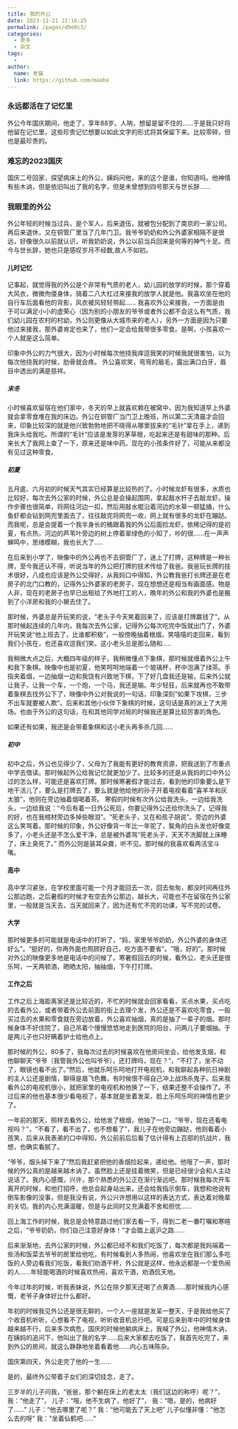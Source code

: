 ```yaml
---
title: 我的外公
date: 2023-11-21 22:16:25
permalink: /pages/d9e0c3/
categories:
  - 更多
  - 杂文
tags:
  - 
author: 
  name: 老猫
  link: https://github.com/maoba
---
```

### 永远都活在了记忆里
外公今年国庆期间，他走了，享年88岁。人呐，想留是留不住的......于是我只好将他留在记忆里，这些珍贵记忆想要以如此文字的形式将其保留下来。比较零碎，但也是最珍贵的。

### 难忘的2023国庆
国庆二号回家，探望病床上的外公，姨妈问他，来的这个是谁，你知道吗。他神情有些木讷，但是依旧叫出了我的名字，但是未曾想到四号那天与世长辞......

<!-- more -->

### 我眼里的外公
外公年轻的时候当过兵，是个军人，后来退伍，就被包分配到了南京的一家公司。再后来退休，又在铜管厂里当了几年门卫。我爷爷奶奶和外公外婆家相隔不是很远，好像很久以前就认识，听我奶奶说，外公以前当兵回来是何等的神气十足。而今与世长辞，她也只是感叹岁月不经数,故人不如初。

#### 儿时记忆
记事起，就觉得我的外公是个非常有气质的老人，幼儿园的放学的时候，那个穿着大风衣，微微佝偻身体，骑着二八大杠过来接我的放学人就是他。我喜欢坐在他的自行车后面看他的背影，风衣被风轻轻带起......
我喜欢外公来接我，一方面是由于可以满足小小的虚荣心（因为别的小朋友的爷爷或者外公都不会这么有气质，我们幼儿园在农村的村幼，外公则更像从大城市来的老人），另外一方面是因为只要他过来接我，那外婆肯定也来了，他们一定会给我带很多零食。是啊，小孩喜欢一个人就是这么简单。

印象中外公的力气很大，因为小时候每次他挠我痒逗我笑的时候我就很害怕，以为每次他挠我的时候，肋骨就会疼。
外公喜欢笑，弯弯的眉毛，露出满口白牙，眉目中透出的满是慈祥。

##### 末冬
小时候喜欢留宿在他们家中，冬天的早上就喜欢赖在被窝中，因为我知道早上外婆就会拿零食堆在我的床边。外公在铜管厂当门卫上晚班，所以第二天清晨才会回来，印象比较深的就是他兴致勃勃地把不晓得从哪里拔来的“毛针”拿在手上，递到我床头给我吃。所谓的“毛针”应该是发芽的茅草根，吃起来还是有甜味的那种。后来长大了我网上查了一下，原来还是味中药。现在的小孩条件好了，可能从来都没有见过这种零食。


##### 初夏
五月底、六月初的时候天气其实已经算是比较热的了。小时候龙虾有很多，水质也比较好，每次去外公家的时候，外公总是会操起围网，拿起敲水杆子去敲龙虾。操作步骤也很简单，将网往河边一扣，然后用敲水棍沿着河边的水草一顿猛捅，什么鱼虾都会钻到网兜里面去了，往往敲完将网兜一收，网上就有很多的龙虾在蹦跶。
而我呢，总是会提着一个我半身长的桶跟着我的外公后面捡龙虾。依稀记得的是初夏，有点热，河边的芦苇叶旁边的树上停着翠绿色的小知了，吵的很......在一声声蝉鸣中，思绪模糊，我也长大了.....

在后来到小学了，映像中的外公再也不去铜管厂了，迷上了打牌，这种牌是一种长牌，至今我还认不得，听说当年的外公把打牌的技术传给了我爸。我爸玩长牌的技术很好，八成也应该是外公交得好，从我妈口中得知，外公教我爸打长牌还是在老房子的北门口教的，记得外公外婆家的老房子，现在想想还是相当有画面感。物是人非，现在的老房子也早已出租给了外地打工的人，晚年的外公和我的外婆也是搬到了小洋房和我的小舅去住了。

那时候，外婆总是开玩笑的说，“老头子今天笑着回来了，应该是打牌赢钱了”。从那时候起连续的几年内，我每次去外公家，记得外公每次吃完中饭就出门了，外婆开玩笑说“他上班去了，比谁都积极”，一般傍晚抽着根烟，笑嘻嘻的走回来，看到我们小孩在，也还喜欢逗我们笑。这小老头总是那么随和.....

我稍微大点之后，大概四年级的样子，我稍微懂点下象棋，那时候就缠着外公上午和我下象棋。映像中也是初夏，他笑呵呵地端着一个玻璃杯，杯中泡满了绿茶。手指夹着烟，一边抽烟一边和我饶有兴致地下棋，下了好几盘我还是输，后来外公就让我子，让我一个车，一个炮，一个马，我还是输。年少轻狂，后来就再也不敢带着象棋去找外公下了，映像中外公对我说的一句话，印象深刻“如果下攻棋，三步不出车就要被人欺”。后来和其他小伙伴下象棋的时候，这句话是真的派上了大用场。也由于外公的这句话，在和其他同学对局的时候我还是算比较厉害的角色。

如果还有如果，我还是会带着象棋和这小老头再多杀几回......

##### 初中
初中之后，外公也见得少了，父母为了我能有更好的教育资源，把我送到了市重点中学去借读。那时候起外公给我记忆就更加少了。比较多的还是从我妈的口中外公过的怎么样，可能还是喜欢打牌。那时候寒暑假才能过去，看到他的印象要么是下地干活儿了，要么是打牌去了，要么就是他给他的孙子开着电视看着“喜羊羊和灰太狼”，他则在旁边抽着烟喝着茶。
寒假的时候有次外公给我洗头，一边给我洗头，一边给我说：“今后有着一日外公死后，你要记得外公还给你洗头了，记得我的好，也在我棺材旁边多掉些眼泪”。“死老头子，又在和孩子胡说”。旁边的外婆这么笑骂着。那时候的印象，外公好像背一年比一年驼了，鬓角的白头发也好像变多了，小老头还是不怎么爱干净，总是被外婆骂“死老头子，天天不洗脚就上床睡了，床上臭死了。” 而外公则是装耳朵聋，听不见。那时候的我喜欢看两活宝斗嘴。

#### 高中
高中学习紧张，在学校里面可能一个月才能回去一次，回去匆匆，都没时间再往外公那边跑，之后暑假的时候才有空去外公那边，越长大，可能也不在留宿在外公家里，一般就是当天去，当天就回来了，因为还有忙不完的功课，写不完的试卷。

#### 大学
那时候更多的可能就是电话中的打听了，“妈，家里爷爷奶奶，外公外婆的身体还好么”。“挺好的，你再外面也照顾好自己，吃方面不要省”。“哦，好的”。那时候对外公的映像更多地是电话中的问候了。寒暑假回去的时候，看外公，老头还是很乐呵，一天两顿酒，晒晒太阳，抽抽烟，下午打打牌。

#### 工作之后
工作之后上海距离家还是比较近的，不忙的时候就会回家看看，买点水果，买点吃的去看外公，或者带着外公去前面的街上去理个发，外公还是不喜欢吃零食，一般买过去的水果和零食就在旁边放着，外公喜欢抽烟，真的是抽了一辈子的烟。那时候身体不好住院了，自己吊着个慢慢悠悠地走到医院的阳台，问两儿子要烟抽。于是两儿子也只好瞒着护士给他点上。

那时候的外公，80多了，我每次过去的时候喜欢在他房间坐会，给他发支烟，和他聊聊天“爷爷（我管我外公也叫爷爷），还打牌吗，现在？”，“不打了，坐不动了，眼镜也看不出了。”然后，他就乐呵乐呵地打开电视机，和我聊起各种抗日神剧的主人公还是剧情，聊得是眉飞色舞。有时候恨不得自己冲上战场杀鬼子。后来我看外公的电视机很小，就把家里的电视机和他换了一下，结果还整不会操作了。不过后来的他也基本很少看电视了，基本就是坐着发呆，脸上乐呵乐呵的神情也更少了。

一年前的那天，照样去看外公，给他发了根烟，他抽了一口。“爷爷，现在还看电视吗？”，“不看了，看不出了，也不想看了”，我儿子在他旁边蹦跶，他则看着小孩笑，后来从我表弟的口中得知，外公前前后后看了估计得有上百部的抗战片，我想，也确实看腻了。

“爷爷，烟头掉下来了”然后我赶紧把他的香烟捡起来，递给他。他哦了一声，那时候的外公真的是越来越木讷了。虽然脸上还是挂着微笑，但是已经很少会和人主动说话了。我内心感慨，兴许，那个熟悉的外公正在渐行渐远吧。那时候我每次开车离开的时候，和他打招呼，他总会起身站出来，还会给我指示倒车，我想和他说有倒车影像的没事，但是我没有说，外公兴许想用以这样的表达方式，表达着对晚辈的关切。我的内心充满温暖，但是与此同时又充满着不舍和担忧......

回上海工作的时候，我总是会特意路过他们家去看一下，得到二老一番叮嘱和寒暄之后，“爷爷奶奶，你们自己注意好身体！”才会踏上返沪之路......

后来渐渐地，去外公家的时候，外公都已经不和我们吃饭了，每次都是我妈端着一些汤和饭菜去爷爷的房里给他吃，有时候看到人多热闹，他喜欢坐在我们那么多吃饭的人旁边看我们吃饭，看我们劝酒干杯，外公就是这样，他永远都是一个爱热闹的人......年轻能喝酒的时候喜欢热闹，喜欢干酒，劝酒侃天地。

今年过年的时候，听我表妹说，外公在除夕那天还喝了点黄酒......那时候我内心感慨，老爷子身体好比什么都好。

年初的时候我见外公还是很无聊的，一个人一座就是发呆一整天，于是我给他买了个收音机听听，心想看不了电视，听听收音机总行吧。可是后来到年中的时候身体越来越不行，后来多次病危，国庆的时候他躺病床上，我喊了外公，他神情木讷，在姨妈的追问下，他叫出了我的名字......后来大家都去吃饭了，我首先吃完了，来到外公的房间，就这么静静地坐着看着他......内心五味陈杂。

国庆第四天，外公走完了他的一生......

是的，最终外公带着子女们的深切挂念，走了。

三岁半的儿子问我，“爸爸，那个躺在床上的老太太（我们这边的称呼）呢？”，
我：“他走了”，
儿子：“哦，他不生病了，他好了”，
我：“嗯，是的，他病好了......”
儿子：“他去哪里了呢？”
我：“他可能去了天上吧”
儿子似懂非懂：“他怎么去的呀”
我："坐着仙鹤吧......"

